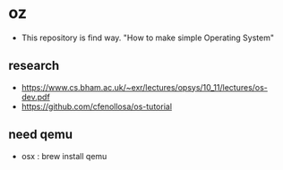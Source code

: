 # oz
- This repository is find way. "How to make simple Operating System"

## research
- https://www.cs.bham.ac.uk/~exr/lectures/opsys/10_11/lectures/os-dev.pdf
- https://github.com/cfenollosa/os-tutorial

## need qemu
- osx : brew install qemu
